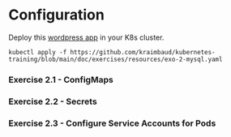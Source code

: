 # Configuration
Deploy this [wordpress app](resources/exo-2-mysql.yaml) in your K8s cluster.

    kubectl apply -f https://github.com/kraimbaud/kubernetes-training/blob/main/doc/exercises/resources/exo-2-mysql.yaml

### Exercise 2.1 - ConfigMaps

### Exercise 2.2 - Secrets

### Exercise 2.3 - Configure Service Accounts for Pods

